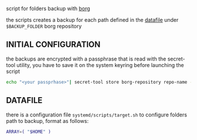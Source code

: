 script for folders backup with [borg](https://www.borgbackup.org/) 

the scripts creates a backup for each path defined in the [datafile](#DATAFILE) under   `$BACKUP_FOLDER` borg repository 

## INITIAL CONFIGURATION

the backups are encrypted with a passphrase that is read with the secret-tool utility,  you have to save it on the system keyring before launching the script

```bash
echo "<your passprhase>"| secret-tool store borg-repository repo-name --label="borg passphrase"
```
## DATAFILE 

there is a configuration file  `systemd/scripts/target.sh` to configure folders path to backup, format as follows:

```bash 
ARRAY=( "$HOME" )
```


